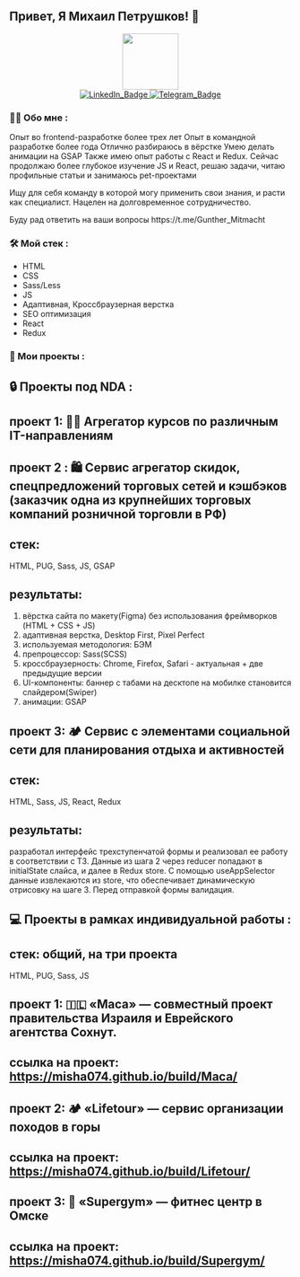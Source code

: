   ## Привет, Я Михаил Петрушков! 👋

<div id="header" align="center">
  <img src="https://media.giphy.com/media/M9gbBd9nbDrOTu1Mqx/giphy.gif" width="100"/>
</div>

<div id="badges" align="center">
  <a href="https://www.linkedin.com/in/mikhailpetrushkov/" target="_blank">
    <img src="https://img.shields.io/badge/LinkedIn-blue?style=for-the-badge&logo=linkedin&logoColor=white" alt="LinkedIn_Badge"/>
  </a>
  <a href="https://t.me/Gunther_Mitmacht" target="_blank">
    <img src="https://img.shields.io/badge/Telegram-blue?style=for-the-badge&logo=twitter&logoColor=white" alt="Telegram_Badge"/>
  </a>
</div>


<div id="main" align="start">

### :man_technologist: Обо мне :
  <div>
    <p>
      Опыт во frontend-разработке более трех лет
      Опыт в командной разработке более года
      Отлично разбираюсь в вёрстке
      Умею делать анимации на GSAP
      Также имею опыт работы с React и Redux.
      Сейчас продолжаю более глубокое изучение JS и React, решаю задачи, читаю профильные статьи и занимаюсь pet-проектами
    </p>
    <p>
      Ищу для себя команду в которой могу применить свои знания, и расти как специалист. Нацелен на долговременное сотрудничество.
    </p>
    <p>
      Буду рад ответить на ваши вопросы https://t.me/Gunther_Mitmacht
    </p>
  </div>
</div>
<div>

### :hammer_and_wrench: Мой стек :
  <ul>
    <li>
      HTML
    </li>
    <li>
      CSS
    </li>
    <li>
      Sass/Less
    </li>
    <li>
      JS
    </li>
    <li>
      Адаптивная, Кроссбраузерная верстка
    </li>
    <li>
      SEO оптимизация
    </li>
    <li>
      React
    </li>
    <li>
      Redux
    </li>
  </ul>
</div>


<div>

### 📁 Мои проекты :

## 🔒 Проекты под NDA :

## проект 1: 🧑‍🎓 Агрегатор курсов по различным IT-направлениям
## проект 2 : 🛍️ Сервис агрегатор скидок, спецпредложений торговых сетей и кэшбэков (заказчик одна из крупнейших торговых компаний розничной торговли в РФ)
## стек:
HTML, PUG, Sass, JS, GSAP
## результаты:
1) вёрстка сайта по макету(Figma) без использования фреймворков (HTML + CSS + JS)
2) адаптивная верстка, Desktop First, Pixel Perfect
3) используемая методология: БЭМ
4) препроцессор: Sass(SCSS)
5) кроссбраузерность: Chrome, Firefox, Safari - актуальная + две предыдущие версии
6) UI-компоненты: баннер с табами на десктопе на мобилке становится слайдером(Swiper)
7) анимации: GSAP

## проект 3: 🏕️ Сервис с элементами социальной сети для планирования отдыха и активностей
## стек:
HTML, Sass, JS, React, Redux
## результаты:
разработал интерфейс трехступенчатой формы и реализовал ее работу в соответствии с ТЗ. Данные из шага 2 через reducer попадают в initialState слайса, и далее в Redux store. С помощью useAppSelector данные извлекаются из store, что обеспечивает динамическую отрисовку на шаге 3. Перед отправкой формы валидация.


## 💻 Проекты в рамках индивидуальной работы :
## стек: общий, на три проекта
HTML, PUG, Sass, JS
## проект 1: 🇮🇱 «Маса» — совместный проект правительства Израиля и Еврейского агентства Сохнут.
## ссылка на проект: https://misha074.github.io/build/Maca/
## проект 2: 🏕️ «Lifetour» — сервис организации походов в горы
## ссылка на проект: https://misha074.github.io/build/Lifetour/
## проект 3: 🏃 «Supergym» — фитнес центр в Омске
## ссылка на проект: https://misha074.github.io/build/Supergym/












<!--
**Misha074/Misha074** is a ✨ _special_ ✨ repository because its `README.md` (this file) appears on your GitHub profile.

Here are some ideas to get you started:

- 🔭 I’m currently working on ...
- 🌱 I’m currently learning ...
- 👯 I’m looking to collaborate on ...
- 🤔 I’m looking for help with ...
- 💬 Ask me about ...
- 📫 How to reach me: ...
- 😄 Pronouns: ...
- ⚡ Fun fact: ...
-->
